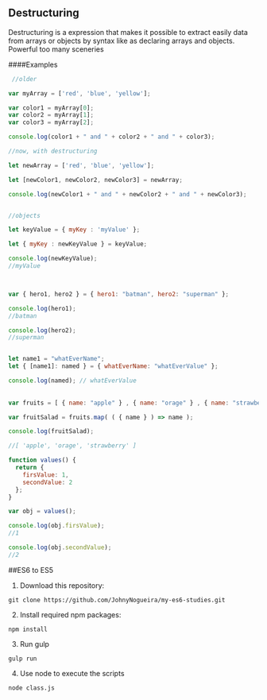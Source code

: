 ## Destructuring
Destructuring is a expression that makes it possible to extract easily data from arrays or objects by syntax like as declaring arrays and objects. Powerful too many sceneries

####Examples
```JavaScript
 //older

var myArray = ['red', 'blue', 'yellow'];

var color1 = myArray[0];
var color2 = myArray[1];
var color3 = myArray[2];

console.log(color1 + " and " + color2 + " and " + color3);

//now, with destructuring

let newArray = ['red', 'blue', 'yellow'];

let [newColor1, newColor2, newColor3] = newArray;

console.log(newColor1 + " and " + newColor2 + " and " + newColor3);


//objects

let keyValue = { myKey : 'myValue' };

let { myKey : newKeyValue } = keyValue;

console.log(newKeyValue);
//myValue



var { hero1, hero2 } = { hero1: "batman", hero2: "superman" };

console.log(hero1);
//batman

console.log(hero2);
//superman


let name1 = "whatEverName";
let { [name1]: named } = { whatEverName: "whatEverValue" };

console.log(named); // whatEverValue
 
 
var fruits = [ { name: "apple" } , { name: "orage" } , { name: "strawberry" } ];

var fruitSalad = fruits.map( ( { name } ) => name );

console.log(fruitSalad);

//[ 'apple', 'orage', 'strawberry' ]

function values() {
  return {
    firsValue: 1,
    secondValue: 2
  };
}

var obj = values();

console.log(obj.firsValue);
//1

console.log(obj.secondValue);
//2
```

##ES6 to ES5

1. Download this repository:

  ```
  git clone https://github.com/JohnyNogueira/my-es6-studies.git
  ```

2. Install required npm packages:

  ```
npm install
  ```

3. Run gulp

  ```
 gulp run
  ```
4. Use node to execute the scripts
  ```
 node class.js
  ```